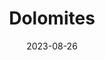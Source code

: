 ---
title: "Dolomites"
excerpt: "Where the nature's fiery forges"
layout: gallery
subgalleries: true
date: 2023-08-26
tags:
  - 🏔️Alps
  - 🏞️QSD's Favourite
  - 🛥️Lake
  - 🍝Italy
  - 🥾Hiking
  - 🛤️Retrace
left_tarot_card: king-of-cups
left_tarot_href: "/voyage/prague/#twilight"
header:
  overlay_image: cover/dolomites-sunrise-3v1.jpg
---